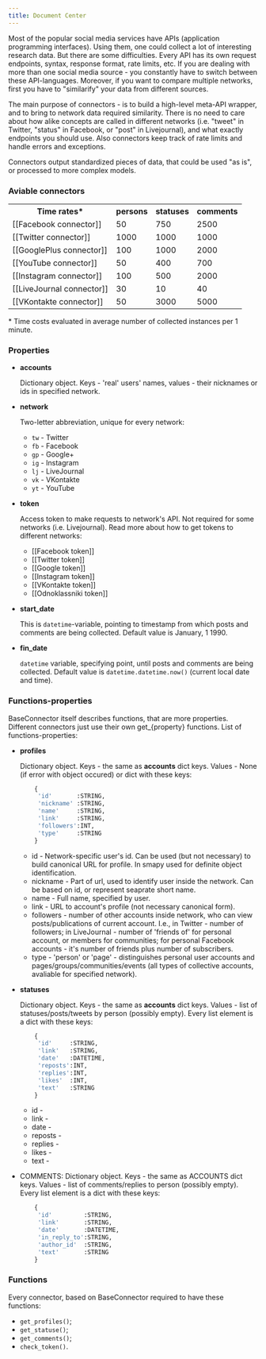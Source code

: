 ```yaml
---
title: Document Center
---
```


Most of the popular social media services have APIs (application programming interfaces). Using them, one could collect a lot of interesting research data. But there are some difficulties. Every API has its own request endpoints, syntax, response format, rate limits, etc. If you are dealing with more than one social media source - you constantly have to switch between these API-languages. Moreover, if you want to compare multiple networks, first you have to "similarify" your data from different sources.

The main purpose of connectors - is to build a high-level meta-API wrapper, and to bring to network data required similarity. There is no need to care about how alike concepts are called in different networks (i.e. "tweet" in Twitter, "status" in Facebook, or "post" in Livejournal), and what exactly endpoints you should use. Also connectors keep track of rate limits and handle errors and exceptions.

Connectors output standardized pieces of data, that could be used "as is", or processed to more complex models.

### Aviable connectors

<table>
  <tr>
    <th>Time rates*</th><th>persons</th><th>statuses</th><th>comments</th>
  </tr>
  <tr>
    <td>[[Facebook connector]]</td><td>50</td><td>750</td><td>2500</td>
  </tr>
  <tr>
    <td>[[Twitter connector]]</td><td>1000</td><td>1000</td><td>1000</td>
  </tr>
  <tr>
    <td>[[GooglePlus connector]]</td><td>100</td><td>1000</td><td>2000</td>
  </tr>
  <tr>
    <td>[[YouTube connector]]</td><td>50</td><td>400</td><td>700</td>
  </tr>
  <tr>
    <td>[[Instagram connector]]</td><td>100</td><td>500</td><td>2000</td>
  </tr>
  <tr>
    <td>[[LiveJournal connector]]</td><td>30</td><td>10</td><td>40</td>
  </tr>
  <tr>
    <td>[[VKontakte connector]]</td><td>50</td><td>3000</td><td>5000</td>
  </tr>
</table>

\* Time costs evaluated in average number of collected instances per 1 minute.

### Properties

* **accounts**
  
  Dictionary object. Keys - 'real' users' names, values - their nicknames or ids in specified network.

* **network**

  Two-letter abbreviation, unique for every network:
    - `tw` - Twitter
    - `fb` - Facebook
    - `gp` - Google+
    - `ig` - Instagram
    - `lj` - LiveJournal
    - `vk` - VKontakte
    - `yt` - YouTube

* **token**

  Access token to make requests to network's API. Not required for some networks (i.e. Livejournal). Read more about how to get tokens to different networks:
  * [[Facebook token]]
  * [[Twitter token]]
  * [[Google token]]
  * [[Instagram token]]
  * [[VKontakte token]]
  * [[Odnoklassniki token]]

* **start_date**

  This is `datetime`-variable, pointing to timestamp from which posts and comments are being collected. Default value is January, 1 1990.

* **fin_date**

  `datetime` variable, specifying point, until posts and comments are being collected. Default value is `datetime.datetime.now()` (current local date and time).

### Functions-properties

BaseConnector itself describes functions, that are more properties.
Different connectors just use their own get_{property} functions.
List of functions-properties:
* **profiles**

  Dictionary object. Keys - the same as **accounts** dict keys.
  Values - None (if error with object occured) or dict with these keys:
    ```python
        {
         'id'       :STRING,
         'nickname' :STRING,
         'name'     :STRING,
         'link'     :STRING,
         'followers':INT,
         'type'     :STRING
        }
    ```

    - id - Network-specific user's id. Can be used (but not necessary) to build canonical URL for profile. In smapy used for definite object identification.
    - nickname - Part of url, used to identify user inside the network. Can be based on id, or represent seaprate short name.
    - name - Full name, specified by user.
    - link - URL to account's profile (not necessary canonical form).
    - followers - number of other accounts inside network, who can view posts/publications of current account. I.e., in Twitter - number of followers; in LiveJournal - number of 'friends of' for personal account, or members for communities; for personal Facebook accounts - it's number of friends plus number of subscribers.
    - type - 'person' or 'page' - distinguishes personal user accounts and pages/groups/communities/events (all types of collective accounts, avaliable for specified network).

* **statuses**

  Dictionary object. Keys - the same as **accounts** dict keys.
  Values - list of statuses/posts/tweets by person (possibly empty).
  Every list element is a dict with these keys:

    ```python
        {
         'id'     :STRING,
         'link'   :STRING,
         'date'   :DATETIME,
         'reposts':INT,
         'replies':INT,
         'likes'  :INT,
         'text'   :STRING
        }
    ```

    - id -
    - link -
    - date - 
    - reposts - 
    - replies - 
    - likes - 
    - text - 

* COMMENTS: Dictionary object. Keys - the same as ACCOUNTS dict keys.
  Values - list of comments/replies to person (possibly empty).
  Every list element is a dict with these keys:

    ```python
        {
         'id'         :STRING,
         'link'       :STRING,
         'date'       :DATETIME,
         'in_reply_to':STRING,
         'author_id'  :STRING,
         'text'       :STRING
        }
    ```

### Functions

Every connector, based on BaseConnector required to have these functions:
- `get_profiles()`;
- `get_statuse()`;
- `get_comments()`;
- `check_token()`.
